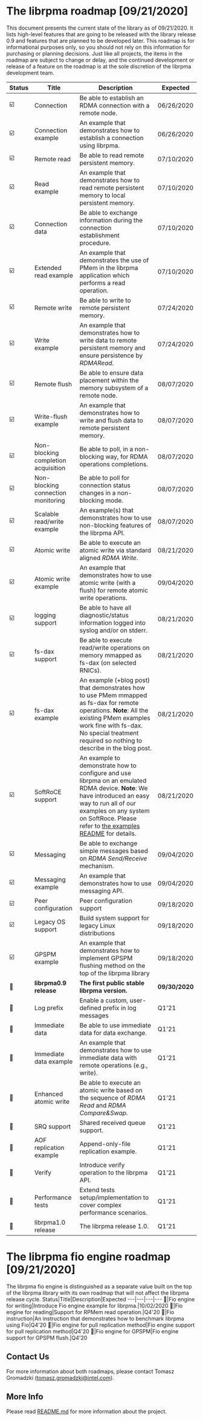 # **The librpma roadmap [09/21/2020]**
This document presents the current state of the library as of 09/21/2020. It lists high-level features that are going to be released with the library release 0.9 and features that are planned to be developed later.
This roadmap is for informational purposes only, so you should not rely on this information for purchasing or planning decisions. Just like all projects, the items in the roadmap are subject to change or delay, and the continued development or release of a feature on the roadmap is at the sole discretion of the librpma development team.

Status|Title|Description|Expected
---|---|---|---
:ballot_box_with_check:|Connection|Be able to establish an RDMA connection with a remote node.|06/26/2020
:ballot_box_with_check:|Connection example|An example that demonstrates how to establish a connection using librpma.|06/26/2020
:ballot_box_with_check:|Remote read|Be able to read remote persistent memory.|07/10/2020
:ballot_box_with_check:|Read example|An example that demonstrates how to read remote persistent memory to local persistent memory.|07/10/2020
:ballot_box_with_check:|Connection data|Be able to exchange information during the connection establishment procedure.|07/10/2020
:ballot_box_with_check:|Extended read example|An example that demonstrates the use of PMem in the librpma application which performs a read operation.|07/10/2020
:ballot_box_with_check:|Remote write|Be able to write to remote persistent memory.|07/24/2020
:ballot_box_with_check:|Write example|An example that demonstrates how to write data to remote persistent memory and ensure persistence by *RDMARead*.|07/24/2020
:ballot_box_with_check:|Remote flush|Be able to ensure data placement within the memory subsystem of a remote node.|08/07/2020
:ballot_box_with_check:|Write-flush example|An example that demonstrates how to write and flush data to remote persistent memory.|08/07/2020
:ballot_box_with_check:|Non-blocking completion acquisition|Be able to poll, in a non-blocking way, for RDMA operations completions.|08/07/2020
:ballot_box_with_check:|Non-blocking connection monitoring|Be able to poll for connection status changes in a non-blocking mode.|08/07/2020
:ballot_box_with_check:|Scalable read/write example|An example(s) that demonstrates how to use non-blocking features of the librpma API.|08/07/2020
:ballot_box_with_check:|Atomic write|Be able to execute an atomic write via standard aligned *RDMA Write*.|08/21/2020
:ballot_box_with_check:|Atomic write example|An example that demonstrates how to use atomic write (with a flush) for remote atomic write operations.|09/04/2020
:ballot_box_with_check:|logging support|Be able to have all diagnostic/status information logged into syslog and/or on stderr.|08/21/2020
:ballot_box_with_check:|fs-dax support|Be able to execute read/write operations on memory mmapped as fs-dax (on selected RNICs).|08/21/2020
:ballot_box_with_check:|fs-dax example|An example (+blog post) that demonstrates how to use PMem mmapped as fs-dax for remote operations. **Note**: All the existing PMem examples work fine with fs-dax. No special treatment required so nothing to describe in the blog post.|08/21/2020
:ballot_box_with_check:|SoftRoCE support|An example to demonstrate how to configure and use librpma on an emulated RDMA device. **Note**: We have introduced an easy way to run all of our examples on any system on SoftRoce. Please refer to [the examples README](examples/README) for details.|08/21/2020
:ballot_box_with_check:|Messaging|Be able to exchange simple messages based on *RDMA Send/Receive* mechanism.|09/04/2020
:ballot_box_with_check:|Messaging example|An example that demonstrates how to use messaging API.|09/04/2020
:ballot_box_with_check:|Peer configuration|Peer configuration support|09/18/2020
:ballot_box_with_check:|Legacy OS support|Build system support for legacy Linux distributions|09/18/2020
:ballot_box_with_check:|GPSPM example|An example that demonstrates how to implement GPSPM flushing method on the top of the librpma library|09/18/2020
:black_square_button:|**librpma0.9 release**|**The first public stable librpma version.**|**09/30/2020**
:black_square_button:|Log prefix|Enable a custom, user-defined prefix in log messages|Q1'21
:black_square_button:|Immediate data|Be able to use immediate data for data exchange.|Q1'21
:black_square_button:|Immediate data example| An example that demonstrates how to use immediate data with remote operations (e.g., write).|Q1'21
:black_square_button:|Enhanced atomic write|Be able to execute an atomic write based on the sequence of *RDMA Read* and *RDMA Compare&Swap*.|Q1'21
:black_square_button:|SRQ support|Shared received queue support.|Q1'21
:black_square_button:|AOF replication example|Append-only-file replication example.|Q1'21
:black_square_button:|Verify|Introduce verify operation to the librpma API.|Q1'21
:black_square_button:|Performance tests|Extend tests setup/implementation to cover complex performance scenarios.|Q1'21
:black_square_button:|librpma1.0 release|The librpma release 1.0.|Q1'21

# **The librpma fio engine roadmap [09/21/2020]**
The librpma fio engine is distinguished as a separate value built on the top of the librpma library with its own roadmap that will not affect the librpma release cycle.
Status|Title|Description|Expected
---|---|---|---
:black_square_button:|Fio engine for writing|Introduce Fio engine example for librpma.|10/02/2020
:black_square_button:|Fio engine for reading|Support for RPMem read operation.|Q4'20
:black_square_button:|Fio instruction|An instruction that demonstrates how to benchmark librpma using Fio|Q4'20
:black_square_button:|Fio engine for pull replication method|Fio engine support for pull replication method|Q4'20
:black_square_button:|Fio engine for GPSPM|Fio engine support for GPSPM flush.|Q4'20

## Contact Us

For more information about both roadmaps, please contact
Tomasz Gromadzki (tomasz.gromadzki@intel.com).

## More Info

Please read [README.md](README.md) for more information about the project.
